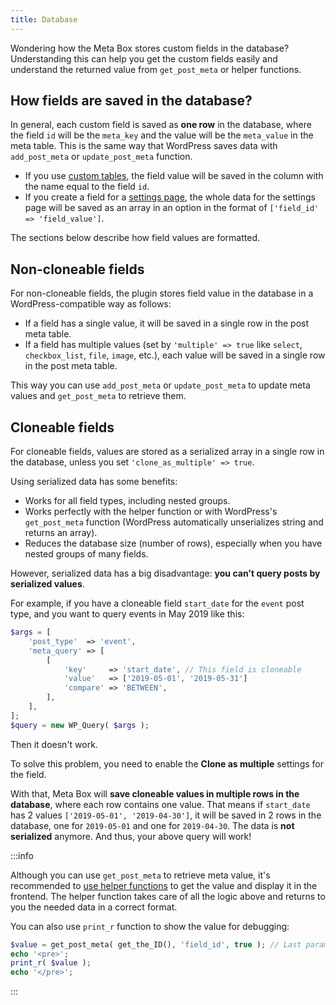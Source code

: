 ```yaml
---
title: Database
---
```


Wondering how the Meta Box stores custom fields in the database? Understanding this can help you get the custom fields easily and understand the returned value from `get_post_meta` or helper functions.

## How fields are saved in the database?

In general, each custom field is saved as **one row** in the database, where the field `id` will be the `meta_key` and the value will be the `meta_value` in the meta table. This is the same way that WordPress saves data with `add_post_meta` or `update_post_meta` function.

- If you use [custom tables](/extensions/mb-custom-table/), the field value will be saved in the column with the name equal to the field `id`.
- If you create a field for a [settings page](/extensions/mb-settings-page/), the whole data for the settings page will be saved as an array in an option in the format of `['field_id' => 'field_value']`.

The sections below describe how field values are formatted.

## Non-cloneable fields

For non-cloneable fields, the plugin stores field value in the database in a WordPress-compatible way as follows:

- If a field has a single value, it will be saved in a single row in the post meta table.
- If a field has multiple values (set by `'multiple' => true` like `select`, `checkbox_list`, `file`, `image`, etc.), each value will be saved in a single row in the post meta table.

This way you can use `add_post_meta` or `update_post_meta` to update meta values and `get_post_meta` to retrieve them.

## Cloneable fields

For cloneable fields, values are stored as a serialized array in a single row in the database, unless you set `'clone_as_multiple' => true`.

Using serialized data has some benefits:

- Works for all field types, including nested groups.
- Works perfectly with the helper function or with WordPress's `get_post_meta` function (WordPress automatically unserializes string and returns an array).
- Reduces the database size (number of rows), especially when you have nested groups of many fields.

However, serialized data has a big disadvantage: **you can't query posts by serialized values**.

For example, if you have a cloneable field `start_date` for the `event` post type, and you want to query events in May 2019 like this:

```php
$args = [
	'post_type'  => 'event',
	'meta_query' => [
		[
			'key'     => 'start_date', // This field is cloneable
			'value'   => ['2019-05-01', '2019-05-31']
			'compare' => 'BETWEEN',
		],
	],
];
$query = new WP_Query( $args );
```

Then it doesn't work.

To solve this problem, you need to enable the **Clone as multiple** settings for the field.

With that, Meta Box will **save cloneable values in multiple rows in the database**, where each row contains one value. That means if `start_date` has 2 values `['2019-05-01', '2019-04-30']`, it will be saved in 2 rows in the database, one for `2019-05-01` and one for `2019-04-30`. The data is **not serialized** anymore. And thus, your above query will work!

:::info

Although you can use `get_post_meta` to retrieve meta value, it's recommended to [use helper functions](/displaying-fields-with-code/) to get the value and display it in the frontend. The helper function takes care of all the logic above and returns to you the needed data in a correct format.

You can also use `print_r` function to show the value for debugging:

```php
$value = get_post_meta( get_the_ID(), 'field_id', true ); // Last param should be 'false' if field is multiple
echo '<pre>';
print_r( $value );
echo '</pre>';
```
:::